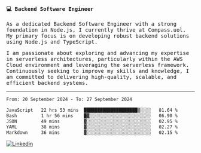 
<samp>
  
#### 💻 Backend Software Engineer

As a dedicated Backend Software Engineer with a strong foundation in Node.js, I currently thrive at Compass.uol. My primary focus is on developing robust backend solutions using Node.js and TypeScript.

I am passionate about exploring and advancing my expertise in serverless architectures, particularly within the AWS Cloud environment and leveraging the serverless framework. Continuously seeking to improve my skills and knowledge, I am committed to delivering high-quality, scalable, and efficient backend systems.

---

<!--START_SECTION:waka-->

```txt
From: 20 September 2024 - To: 27 September 2024

JavaScript   22 hrs 53 mins  ████████████████████▒░░░░   81.64 %
Bash         1 hr 56 mins    █▓░░░░░░░░░░░░░░░░░░░░░░░   06.90 %
JSON         49 mins         ▓░░░░░░░░░░░░░░░░░░░░░░░░   02.95 %
YAML         38 mins         ▓░░░░░░░░░░░░░░░░░░░░░░░░   02.27 %
Markdown     36 mins         ▓░░░░░░░░░░░░░░░░░░░░░░░░   02.15 %
```

<!--END_SECTION:waka-->
  
</samp>

[![Linkedin](https://img.shields.io/badge/-Mateus%20Garcia-c080ff?style=flat-square&logo=Linkedin&logoColor=white&link=https://www.linkedin.com/in/mpgxc)](https://www.linkedin.com/in/mateusogarcia) 
